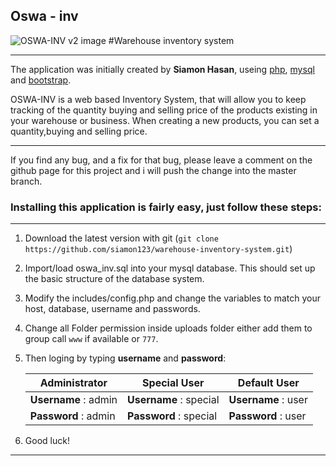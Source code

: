 ## Oswa - inv


![OSWA-INV v2 image](https://scontent-iad3-1.xx.fbcdn.net/v/t31.0-8/12045296_896994067005023_5505146103193104549_o.jpg?oh=4afd029c1486604d29f672d76becb8bc&oe=5921F70A " Warehouse inventory system ")
#Warehouse inventory system
- - - -

The application was initially created by **Siamon Hasan**, useing [php](http:php.net), [mysql](https://www.mysql.com) and [bootstrap](http://getbootstrap.com).


OSWA-INV is a web based Inventory System, that will allow you to keep tracking of the quantity buying and selling price of the products existing in your warehouse or business. When creating a new products, you can set a quantity,buying and selling price.

****

If you find any bug, and a fix for that bug, please leave a comment on the github page for this project and i will push the change into the master branch.


### Installing this application is fairly easy, just follow these steps:
****


1. Download the latest version with git (`git clone https://github.com/siamon123/warehouse-inventory-system.git`)

2. Import/load oswa_inv.sql into your mysql database. This should set up the basic structure of the database system.

3. Modify the includes/config.php and change the variables to match your host, database, username and passwords.

4. Change all Folder permission inside uploads folder either add them to group call `www` if available or `777`.

5. Then loging by typing **username** and **password**:


   Administrator        | Special User           | Default User
   ---------------------| -----------------------| -------------------
   **Username** : admin | **Username** : special | **Username** : user
   **Password** : admin | **Password** : special | **Password** : user

6. Good luck!  

- - - -


